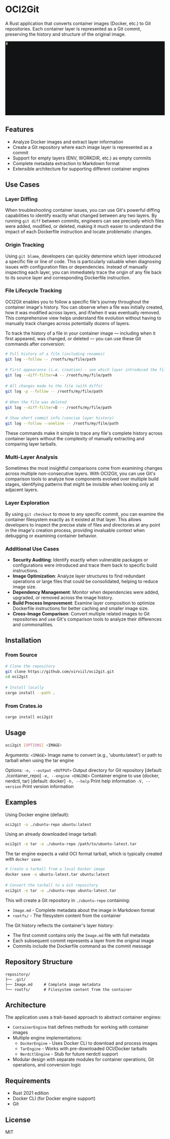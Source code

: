 # OCI2Git

A Rust application that converts container images (Docker, etc.) to Git repositories. Each container layer is represented as a Git commit, preserving the history and structure of the original image.

![Demo of OCI2Git converting the nginx image](./assets/nginx.gif)

## Features

- Analyze Docker images and extract layer information
- Create a Git repository where each image layer is represented as a commit
- Support for empty layers (ENV, WORKDIR, etc.) as empty commits
- Complete metadata extraction to Markdown format
- Extensible architecture for supporting different container engines

## Use Cases

### Layer Diffing
When troubleshooting container issues, you can use Git's powerful diffing capabilities to identify exactly what changed between any two layers. By running `git diff` between commits, engineers can see precisely which files were added, modified, or deleted, making it much easier to understand the impact of each Dockerfile instruction and locate problematic changes.

### Origin Tracking
Using `git blame`, developers can quickly determine which layer introduced a specific file or line of code. This is particularly valuable when diagnosing issues with configuration files or dependencies. Instead of manually inspecting each layer, you can immediately trace the origin of any file back to its source layer and corresponding Dockerfile instruction.

### File Lifecycle Tracking
OCI2Git enables you to follow a specific file's journey throughout the container image's history. You can observe when a file was initially created, how it was modified across layers, and if/when it was eventually removed. This comprehensive view helps understand file evolution without having to manually track changes across potentially dozens of layers.

To track the history of a file in your container image — including when it first appeared, was changed, or deleted — you can use these Git commands after conversion:

```bash
# Full history of a file (including renames)
git log --follow -- /rootfs/my/file/path

# First appearance (i.e. creation) - see which layer introduced the file
git log --diff-filter=A -- /rootfs/my/file/path

# All changes made to the file (with diffs)
git log -p --follow -- /rootfs/my/file/path

# When the file was deleted
git log --diff-filter=D -- /rootfs/my/file/path

# Show short commit info (concise layer history)
git log --follow --oneline -- /rootfs/my/file/path
```

These commands make it simple to trace any file's complete history across container layers without the complexity of manually extracting and comparing layer tarballs.

### Multi-Layer Analysis
Sometimes the most insightful comparisons come from examining changes across multiple non-consecutive layers. With OCI2Git, you can use Git's comparison tools to analyze how components evolved over multiple build stages, identifying patterns that might be invisible when looking only at adjacent layers.

### Layer Exploration
By using `git checkout` to move to any specific commit, you can examine the container filesystem exactly as it existed at that layer. This allows developers to inspect the precise state of files and directories at any point in the image's creation process, providing invaluable context when debugging or examining container behavior.

### Additional Use Cases

- **Security Auditing**: Identify exactly when vulnerable packages or configurations were introduced and trace them back to specific build instructions.
- **Image Optimization**: Analyze layer structures to find redundant operations or large files that could be consolidated, helping to reduce image size.
- **Dependency Management**: Monitor when dependencies were added, upgraded, or removed across the image history.
- **Build Process Improvement**: Examine layer composition to optimize Dockerfile instructions for better caching and smaller image size.
- **Cross-Image Comparison**: Convert multiple related images to Git repositories and use Git's comparison tools to analyze their differences and commonalities.

## Installation

### From Source

```bash
# Clone the repository
git clone https://github.com/virviil/oci2git.git
cd oci2git

# Install locally
cargo install --path .
```

### From Crates.io

```bash
cargo install oci2git
```

## Usage

```bash
oci2git [OPTIONS] <IMAGE>
```

Arguments:
  `<IMAGE>`  Image name to convert (e.g., 'ubuntu:latest') or path to tarball when using the tar engine

Options:
  `-o, --output <OUTPUT>`  Output directory for Git repository [default: ./container_repo]
  `-e, --engine <ENGINE>`  Container engine to use (docker, nerdctl, tar) [default: docker]
  `-h, --help`            Print help information
  `-V, --version`         Print version information

## Examples

Using Docker engine (default):
```bash
oci2git -o ./ubuntu-repo ubuntu:latest
```

Using an already downloaded image tarball:
```bash
oci2git -e tar -o ./ubuntu-repo /path/to/ubuntu-latest.tar
```

The tar engine expects a valid OCI format tarball, which is typically created with `docker save`:
```bash
# Create a tarball from a local Docker image
docker save -o ubuntu-latest.tar ubuntu:latest

# Convert the tarball to a Git repository
oci2git -e tar -o ./ubuntu-repo ubuntu-latest.tar
```

This will create a Git repository in `./ubuntu-repo` containing:
- `Image.md` - Complete metadata about the image in Markdown format
- `rootfs/` - The filesystem content from the container

The Git history reflects the container's layer history:
- The first commit contains only the `Image.md` file with full metadata
- Each subsequent commit represents a layer from the original image
- Commits include the Dockerfile command as the commit message

## Repository Structure

```
repository/
├── .git/
├── Image.md     # Complete image metadata
└── rootfs/      # Filesystem content from the container
```

## Architecture

The application uses a trait-based approach to abstract container engines:

- `ContainerEngine` trait defines methods for working with container images
- Multiple engine implementations:
  - `DockerEngine` - Uses Docker CLI to download and process images
  - `TarEngine` - Works with pre-downloaded OCI/Docker tarballs
  - `NerdctlEngine` - Stub for future nerdctl support
- Modular design with separate modules for container operations, Git operations, and conversion logic

## Requirements

- Rust 2021 edition
- Docker CLI (for Docker engine support)
- Git

## License

MIT
